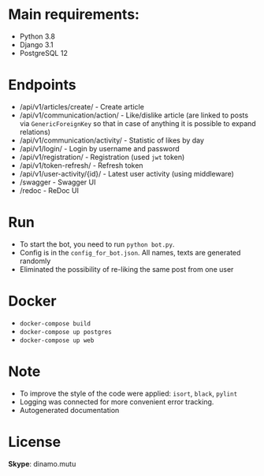# Main requirements:
- Python 3.8
- Django 3.1
- PostgreSQL 12


# Endpoints 
- /api/v1/articles/create/ - Create article
- /api/v1/communication/action/ - Like/dislike article (are linked to posts via `GenericForeignKey` so that in case of anything it is possible to expand relations)
- /api/v1​/communication​/activity​/ - Statistic of likes by day
- /api/v1/login/ - Login by username and password
- /api/v1/registration/ - Registration (used `jwt` token)
- /api/v1/token-refresh/ - Refresh token
- /api/v1​/user-activity​/{id}​/ - Latest user activity (using middleware)
- /swagger - Swagger UI
- /redoc - ReDoc UI

# Run
- To start the bot, you need to run `python bot.py`. 
- Config is in the `config_for_bot.json`. All names, texts are generated randomly
- Eliminated the possibility of re-liking the same post from one user

# Docker

- `docker-compose build`
- `docker-compose up postgres`
- `docker-compose up web`

# Note
- To improve the style of the code were applied: `isort`, `black`, `pylint`
- Logging was connected for more convenient error tracking.
- Autogenerated documentation

# License
**Skype**: dinamo.mutu
